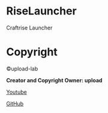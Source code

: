 # RiseLauncher

Craftrise Launcher

# Copyright
©️upload-lab

**Creator and Copyright Owner: upload**

[Youtube](https://www.youtube.com/c/upload1337)


[GitHub](https://github.com/upload-lab)
